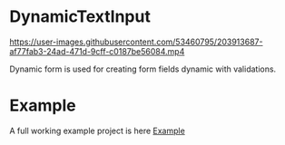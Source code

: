 # DynamicTextInput


https://user-images.githubusercontent.com/53460795/203913687-af77fab3-24ad-471d-9cff-c0187be56084.mp4

Dynamic form is used for creating form fields dynamic with validations.


# Example
A full working example project is here [Example](https://github.com/pankajkotwani1/DynamicTextInput/blob/main/src/module/Home/resume.tsx)

